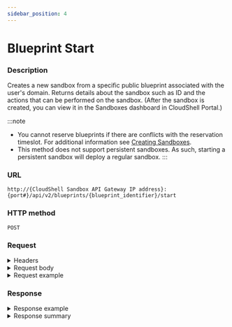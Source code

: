 ```yaml
---
sidebar_position: 4
---
```



# Blueprint Start

### Description

Creates a new sandbox from a specific public blueprint associated with the user's domain. Returns details about the sandbox such as ID and the actions that can be performed on the sandbox. (After the sandbox is created, you can view it in the Sandboxes dashboard in CloudShell Portal.)

:::note
- You cannot reserve blueprints if there are conflicts with the reservation timeslot. For additional information see [Creating Sandboxes](https://help.quali.com/Online%20Help/0.0/Portal/Content/CSP/LAB-MNG/Sndbx-Crt.htm).
- This method does not support persistent sandboxes. As such, starting a persistent sandbox will deploy a regular sandbox.
:::

### URL

`http://{CloudShell Sandbox API Gateway IP address}:{port#}/api/v2/blueprints/{blueprint_identifier}/start`

### HTTP method

`POST`

### Request

<details>
<summary>Headers</summary>

Example header format for the `blueprint start` method:

`Authorization: Basic <authorization token returned from the login method>`

`Content-Type: application/json`

</details>

<details>
<summary>Request body</summary>

The scheduling and input parameters of the sandbox in JSON format. The elements of the `blueprint start` method include:

| Parameter | Description/Comments |
| --- | --- |
| `name` | The name of the sandbox. `(string)` <br/> If you do not specify a name, you will get the following error message: "Reservation name and duration must be specified in request body". |
| `duration` | The duration for this sandbox. Time must be specified in ISO 8601 format (for example PT23H). `(string)` <br/> If you do not specify the duration, you will get the following error message: "Duration format must be a valid 'ISO 8601' (e.g 'PT23H' or 'PT4H2M')". |
| `params` | Any published input parameters defined for the blueprint and its abstract resources. Input parameters that have no default must be included in the request. Abstract resource input parameters must be associated to global inputs (specify the global inputs in the request). `(Array)` <br/> If you do not specify the input parameters, you will get the following error message: "Blueprint has invalid inputs". |
| `permitted_users` | Users permitted to use the sandbox. Permitted users must have access to the logged-in domain. |

</details>

<details>
<summary>Request example</summary>

```javascript
{
   "name":"testbp-sndbx",
   "duration":"PT2H5M",
   "params":[
      {
         "name":"global1",
         "value":"value1"
      },
      {
         "name":"abstract resource 1.attribute4",
         "value":"some value"
      },
      {
         "name":"abstract resource 1/sub resource.attribute4",
         "value":"some value"
      }
   ],
   "permitted_users":[
      "john.s",
      "emily.b",
      "lucas.w"
   ]
}
```
</details>

### Response

<details>
<summary>Response example</summary>

The `blueprint start` method returns details about the new sandbox. The output includes details about the sandbox ID and the actions that can be performed on the sandbox:

```javascript
{
   "name":"Test Blprnt2",
   "id":"994bd534-740a-45f5-851f-ff452f2a17a2",
   "state":"Ready",
   "type":"Sandbox",
   "components":[
      {
         "id":"82159835-2d95-46a9-95ec-9251963d203d",
         "name":"MyApp",
         "type":"Application",
         "component_type":"Generic App Model",
         "app_lifecycle":"undeployed",
         "_links":{
            "self":{
               "href":"/sandboxes/994bd534-740a-45f5-851f-ff452f2a17a2/components/82159835-2d95-46a9-95ec-9251963d203d",
               "method":"GET"
            }
         }
      }
   ],
   "_links":{
      "self":{
         "href":"/sandboxes/994bd534-740a-45f5-851f-ff452f2a17a2",
         "method":"GET",
      },
      "components":{
         "href":"/sandboxes/994bd534-740a-45f5-851f-ff452f2a17a2/components",
         "method":"GET"
      },
      "stop":{
         "href":"/sandboxes/994bd534-740a-45f5-851f-ff452f2a17a2/stop",
         "method":"POST",
      },
      "all":{
         "href":"/sandboxes",
         "method":"GET",
      }
   }
```
</details>

<details>
<summary>Response summary</summary>

The response output properties of the `blueprint start` method are described in the following table.

| Property | Sub Property | Description/Comments |
| --- | --- | --- |
| `name` |   | The name of the sandbox. `(string)` |
| `id` |   | The ID of the sandbox. `(string)` |
| `state` |   | The current state of the sandbox. Possible values: Pending, Setup, Ready, Teardown, Error, Ended. `(string)` |
| `type` |   | The sandbox type ("Sandbox"). `(string)` |
| `components` |   | The resource model of the sandbox. `(array)` |
|   | `name` | The name of the component. `(string)` |
|   | `type` | The component ("resource", "application", or "service"). `(string)` |
|   | `component_type` | The resource model. `(string)` |
|   | `app_lifecycle` | (Available for App components) The current state of the App ("undeployed"/"deployed"). `(string)` |
|   | `_links` | The actions that can be performed on the sandbox component (Get component details). |
| `_links` |   | The actions that can be performed on the sandbox in the user's domain: |
|   | `self` | Provides a link to get the details for the sandbox via a `GET` request. |
|   | `components` | Provides a link to get all components in the sandbox via a `GET` request. |
|   | `stop` | Provides a link to get stop the sandbox via a `POST` request. |
|   | `all` | Provides a link to get all available sandboxes according to the user's domain via a `GET` request. |

</details>